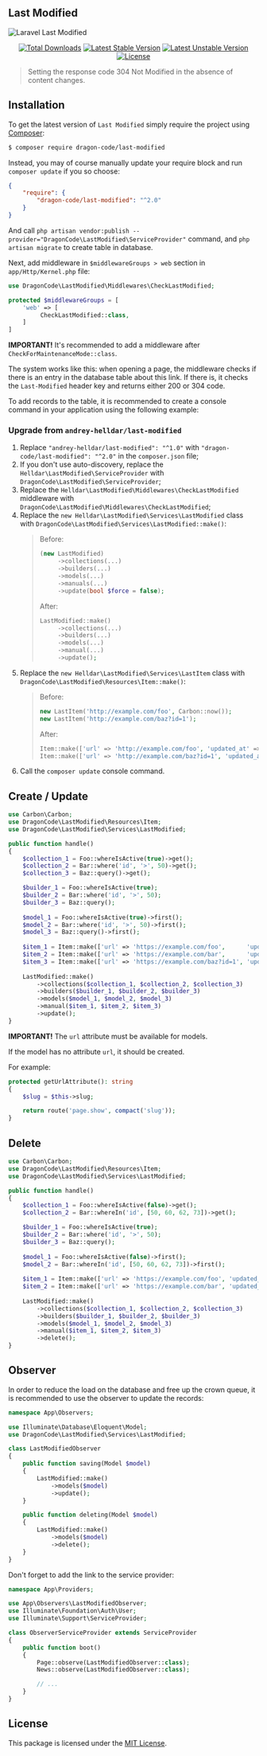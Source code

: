 ## Last Modified

<img src="https://preview.dragon-code.pro/TheDragonCode/last-modified.svg?brand=laravel" alt="Laravel Last Modified"/>

<p align="center">
    <a href="https://packagist.org/packages/dragon-code/last-modified"><img src="https://img.shields.io/packagist/dt/dragon-code/last-modified.svg?style=flat-square" alt="Total Downloads" /></a>
    <a href="https://packagist.org/packages/dragon-code/last-modified"><img src="https://poser.pugx.org/dragon-code/last-modified/v/stable?format=flat-square" alt="Latest Stable Version" /></a>
    <a href="https://packagist.org/packages/dragon-code/last-modified"><img src="https://poser.pugx.org/dragon-code/last-modified/v/unstable?format=flat-square" alt="Latest Unstable Version" /></a>
    <a href="LICENSE"><img src="https://poser.pugx.org/dragon-code/last-modified/license?format=flat-square" alt="License" /></a>
</p>

> Setting the response code 304 Not Modified in the absence of content changes.


## Installation

To get the latest version of `Last Modified` simply require the project using [Composer](https://getcomposer.org):

```bash
$ composer require dragon-code/last-modified
```

Instead, you may of course manually update your require block and run `composer update` if you so choose:

```json
{
    "require": {
        "dragon-code/last-modified": "^2.0"
    }
}
```

And call `php artisan vendor:publish --provider="DragonCode\LastModified\ServiceProvider"` command, and `php artisan migrate` to create table in database.

Next, add middleware in `$middlewareGroups > web` section in `app/Http/Kernel.php` file:

```php
use DragonCode\LastModified\Middlewares\CheckLastModified;

protected $middlewareGroups = [
    'web' => [
         CheckLastModified::class,
    ]
]
```

**IMPORTANT!** It's recommended to add a middleware after `CheckForMaintenanceMode::class`.

The system works like this: when opening a page, the middleware checks if there is an entry in the database table about this link. If there is, it checks the `Last-Modified` header
key and returns either 200 or 304 code.

To add records to the table, it is recommended to create a console command in your application using the following example:

### Upgrade from `andrey-helldar/last-modified`

1. Replace `"andrey-helldar/last-modified": "^1.0"` with `"dragon-code/last-modified": "^2.0"` in the `composer.json` file;
2. If you don't use auto-discovery, replace the `Helldar\LastModified\ServiceProvider` with `DragonCode\LastModified\ServiceProvider`;
3. Replace the `Helldar\LastModified\Middlewares\CheckLastModified` middleware with `DragonCode\LastModified\Middlewares\CheckLastModified`;
4. Replace the `new Helldar\LastModified\Services\LastModified` class with `DragonCode\LastModified\Services\LastModified::make()`:
   > Before:
   > ```php
   > (new LastModified)
   >      ->collections(...)
   >      ->builders(...)
   >      ->models(...)
   >      ->manuals(...)
   >      ->update(bool $force = false);
   > ```
   > After:
   > ```php
   > LastModified::make()
   >      ->collections(...)
   >      ->builders(...)
   >      ->models(...)
   >      ->manual(...)
   >      ->update();
   > ```
5. Replace the `new Helldar\LastModified\Services\LastItem` class with `DragonCode\LastModified\Resources\Item::make()`:
   > Before:
   > ```php
   > new LastItem('http://example.com/foo', Carbon::now());
   > new LastItem('http://example.com/baz?id=1');
   > ```
   > After:
   > ```php
   > Item::make(['url' => 'http://example.com/foo', 'updated_at' => Carbon::now()])
   > Item::make(['url' => 'http://example.com/baz?id=1', 'updated_at' => Carbon::now()])
   > ```
6. Call the `composer update` console command.

## Create / Update

```php
use Carbon\Carbon;
use DragonCode\LastModified\Resources\Item;
use DragonCode\LastModified\Services\LastModified;

public function handle()
{
    $collection_1 = Foo::whereIsActive(true)->get();
    $collection_2 = Bar::where('id', '>', 50)->get();
    $collection_3 = Baz::query()->get();

    $builder_1 = Foo::whereIsActive(true);
    $builder_2 = Bar::where('id', '>', 50);
    $builder_3 = Baz::query();
    
    $model_1 = Foo::whereIsActive(true)->first();
    $model_2 = Bar::where('id', '>', 50)->first();
    $model_3 = Baz::query()->first();
    
    $item_1 = Item::make(['url' => 'https://example.com/foo',      'updated_at' => Carbon::now());
    $item_2 = Item::make(['url' => 'https://example.com/bar',      'updated_at' => Carbon::parse('2018-03-02'));
    $item_3 = Item::make(['url' => 'https://example.com/baz?id=1', 'updated_at' => Carbon::now());
    
    LastModified::make()
        ->collections($collection_1, $collection_2, $collection_3)
        ->builders($builder_1, $builder_2, $builder_3)
        ->models($model_1, $model_2, $model_3)
        ->manual($item_1, $item_2, $item_3)
        ->update();
}
```

**IMPORTANT!** The `url` attribute must be available for models.

If the model has no attribute `url`, it should be created.

For example:

```php
protected getUrlAttribute(): string
{
    $slug = $this->slug;

    return route('page.show', compact('slug'));
}
```

## Delete

```php
use Carbon\Carbon;
use DragonCode\LastModified\Resources\Item;
use DragonCode\LastModified\Services\LastModified;

public function handle()
{    
    $collection_1 = Foo::whereIsActive(false)->get();
    $collection_2 = Bar::whereIn('id', [50, 60, 62, 73])->get();

    $builder_1 = Foo::whereIsActive(true);
    $builder_2 = Bar::where('id', '>', 50);
    $builder_3 = Baz::query();
    
    $model_1 = Foo::whereIsActive(false)->first();
    $model_2 = Bar::whereIn('id', [50, 60, 62, 73])->first();
    
    $item_1 = Item::make(['url' => 'https://example.com/foo', 'updated_at' => Carbon::now()]);
    $item_2 = Item::make(['url' => 'https://example.com/bar', 'updated_at' => Carbon::now()]);
    
    LastModified::make()
        ->collections($collection_1, $collection_2, $collection_3)
        ->builders($builder_1, $builder_2, $builder_3)
        ->models($model_1, $model_2, $model_3)
        ->manual($item_1, $item_2, $item_3)
        ->delete();
}
```

## Observer

In order to reduce the load on the database and free up the crown queue, it is recommended to use the observer to update the records:

```php
namespace App\Observers;

use Illuminate\Database\Eloquent\Model;
use DragonCode\LastModified\Services\LastModified;

class LastModifiedObserver
{
    public function saving(Model $model)
    {
        LastModified::make()
            ->models($model)
            ->update();
    }

    public function deleting(Model $model)
    {
        LastModified::make()
            ->models($model)
            ->delete();
    }
}
```

Don't forget to add the link to the service provider:

```php
namespace App\Providers;

use App\Observers\LastModifiedObserver;
use Illuminate\Foundation\Auth\User;
use Illuminate\Support\ServiceProvider;

class ObserverServiceProvider extends ServiceProvider
{
    public function boot()
    {
        Page::observe(LastModifiedObserver::class);
        News::observe(LastModifiedObserver::class);

        // ...
    }
}
```

## License

This package is licensed under the [MIT License](LICENSE).
